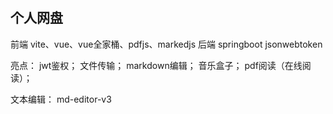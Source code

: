 #

## 个人网盘

前端 vite、vue、vue全家桶、pdfjs、markedjs
后端 springboot jsonwebtoken

亮点：
jwt鉴权；
文件传输；
markdown编辑；
音乐盒子；
pdf阅读（在线阅读）；

文本编辑：
md-editor-v3
